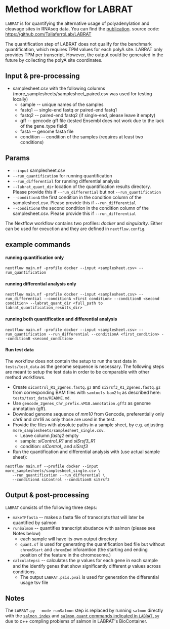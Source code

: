 # Method workflow for LABRAT

`LABRAT` is for quantifying the alternative usage of polyadenylation and cleavage sites in RNAseq data. You can find the [publication](https://bmcgenomics.biomedcentral.com/articles/10.1186/s12864-021-07781-1).
source code: https://github.com/TaliaferroLab/LABRAT

The quantification step of LABRAT does not qualify for the benchmark quantification, which requires TPM values for each polyA site. LABRAT only provides TPM per transcript. 
However, the output could be generated in the future by collecting the polyA site coordinates. 

## Input & pre-processing
- samplesheet.csv with the following columns (more_samplesheets/samplesheet_paired.csv was used for testing locally)
  - sample -- unique names of the samples
  - fastq1 -- single-end fastq or paired-end fastq1
  - fastq2 -- paired-end fastq2 (if single-end, please leave it empty)
  - gff -- gencode gff file (tested Ensembl does not work due to the lack of the gene_type field)
  - fasta -- genome fasta file 
  - condition -- condition of the samples (requires at least two conditions)

## Params

- `--input` samplesheet.csv
- `--run_quantification` for running quantification
- `--run_differential` for running differential analysis
- `--labrat_quant_dir` location of the quantification results directory. Please provide this if `--run_differential` but not `--run_quantification`
- `--conditionA` the first condition in the condition column of the samplesheet.csv. Please provide this if `--run_differential`
- `--conditionB` the second condition in the condition column of the samplesheet.csv. Please provide this if `--run_differential`

The Nextflow workflow contains two profiles: *docker* and *singularity*. Either can be used for exeuction and they are defined in `nextflow.config`.

## example commands
#### running quantification only
```
nextflow main.nf -profile docker --input <samplesheet.csv> --run_quantification
```
#### running differential analysis only
```
nextflow main.nf -profile docker --input <samplesheet.csv> --run_differential --conditionA <first condition> --conditionB <second condition> --labrat_quant_dir <full_path to labrat_quantification_results_dir>
```
#### running both quantification and differential analysis
```
nextflow main.nf -profile docker --input <samplesheet.csv> --run_quantification --run_differential --conditionA <first_condition> --conditionB <second_condition>
```

#### Run test data

The workflow does not contain the setup to run the test data in `tests/test_data` as the genome sequence is necessary. 
The following steps are meant to setup the test data in order to be comparable with other method workflows.

   * Create `siControl_R1_2genes.fastq.gz` and `siSrsf3_R1_2genes.fastq.gz` from corresponding BAM files with `samtools bam2fq` as described here: `tests/test_data/README.md`.
   * Use `gencode_2genes_Chr_prefix.vM18.annotation.gff3` as genome annotation (gff).
   * Download genome sequence of *mm10* from Gencode, preferentially only *chr6* and *chr16* as only those are used in the test.
   * Provide the files with absolute paths in a sample sheet, by e.g. adjusting `more_samplesheets/samplesheet_single.csv`.
      * Leave column *fastq2* empty
      * sample: *siControl_R1* and *siSrsf3_R1*
      * condition: *siControl_* and *siSrsf3*
   * Run the quantification and differential analysis with (use actual sample sheet):
   ```
   nextflow main.nf --profile docker --input more_samplesheets/samplesheet_single.csv \
      --run_quantification --run_differential \
      --conditionA siControl --conditionB siSrsf3
   ```

## Output & post-processing

`LABRAT` consists of the following three steps:
- `makeTFfasta` -- makes a fasta file of transcripts that will later be quantified by salmon
- `runSalmon` -- quantifies transcript abudance with salmon (please see Notes below)
   - each sample will have its own output directory
   - `quant.sf` is used for generating the quantification bed file but without `chromStart` and `chromEnd` inforamtion (the starting and ending position of the feature in the chromosome.)
- `calculatepsi` -- calculates the 𝜓 values for each gene in each sample and the identify genes that show significantly different 𝜓 values across conditions.
   - The output `LABRAT.psis.pval` is used for generation the differential usage tsv file

## Notes

The `LABRAT.py --mode runSalmon` step is replaced by running `salmon` directly with the [`salmon index`](https://github.com/TaliaferroLab/LABRAT/blob/73b9ddd6b7922a349419b49b2ed25e93e9f261f0/LABRAT.py#L877) and [`salmon quant` commands indicated in `LABRAT.py`](https://github.com/TaliaferroLab/LABRAT/blob/73b9ddd6b7922a349419b49b2ed25e93e9f261f0/LABRAT.py#L354) due to c++ compling problems of salmon in LABRAT's BioContainer.
